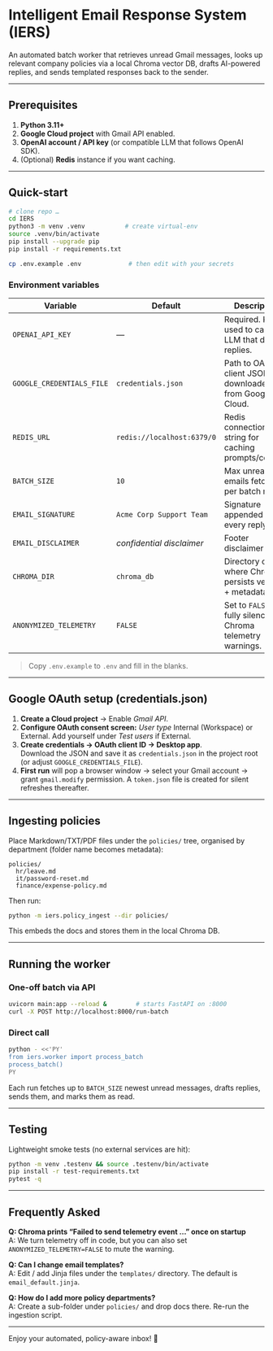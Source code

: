 # Intelligent Email Response System (IERS)

An automated batch worker that retrieves unread Gmail messages, looks up relevant company policies via a local Chroma vector DB, drafts AI-powered replies, and sends templated responses back to the sender.

---
## Prerequisites
1. **Python 3.11+**  
2. **Google Cloud project** with Gmail API enabled.  
3. **OpenAI account / API key** (or compatible LLM that follows OpenAI SDK).
4. (Optional) **Redis** instance if you want caching.

---
## Quick-start
```bash
# clone repo …
cd IERS
python3 -m venv .venv           # create virtual-env
source .venv/bin/activate
pip install --upgrade pip
pip install -r requirements.txt

cp .env.example .env             # then edit with your secrets
```

### Environment variables
| Variable | Default | Description |
|----------|---------|-------------|
| `OPENAI_API_KEY` | — |Required. Key used to call the LLM that drafts replies. |
| `GOOGLE_CREDENTIALS_FILE` | `credentials.json` |Path to OAuth client JSON downloaded from Google Cloud. |
| `REDIS_URL` | `redis://localhost:6379/0` |Redis connection string for caching prompts/context. |
| `BATCH_SIZE` | `10` |Max unread emails fetched per batch run. |
| `EMAIL_SIGNATURE` | `Acme Corp Support Team` |Signature appended to every reply. |
| `EMAIL_DISCLAIMER` | *confidential disclaimer* |Footer disclaimer text. |
| `CHROMA_DIR` | `chroma_db` |Directory on disk where Chroma persists vectors + metadata. |
| `ANONYMIZED_TELEMETRY` | `FALSE` |Set to `FALSE` to fully silence Chroma telemetry warnings. |

> Copy `.env.example` to `.env` and fill in the blanks.

---
## Google OAuth setup (credentials.json)
1. **Create a Cloud project** → Enable *Gmail API*.
2. **Configure OAuth consent screen:**
   *User type* Internal (Workspace) or External. Add yourself under *Test users* if External.
3. **Create credentials → OAuth client ID → Desktop app**.  
   Download the JSON and save it as `credentials.json` in the project root (or adjust `GOOGLE_CREDENTIALS_FILE`).
4. **First run** will pop a browser window → select your Gmail account → grant `gmail.modify` permission.  A `token.json` file is created for silent refreshes thereafter.

---
## Ingesting policies
Place Markdown/TXT/PDF files under the `policies/` tree, organised by department (folder name becomes metadata):
```
policies/
  hr/leave.md
  it/password-reset.md
  finance/expense-policy.md
```
Then run:
```bash
python -m iers.policy_ingest --dir policies/
```
This embeds the docs and stores them in the local Chroma DB.

---
## Running the worker
### One-off batch via API
```bash
uvicorn main:app --reload &        # starts FastAPI on :8000
curl -X POST http://localhost:8000/run-batch
```
### Direct call
```bash
python - <<'PY'
from iers.worker import process_batch
process_batch()
PY
```
Each run fetches up to `BATCH_SIZE` newest unread messages, drafts replies, sends them, and marks them as read.

---
## Testing
Lightweight smoke tests (no external services are hit):
```bash
python -m venv .testenv && source .testenv/bin/activate
pip install -r test-requirements.txt
pytest -q
```

---
## Frequently Asked
**Q: Chroma prints “Failed to send telemetry event …” once on startup**  
A: We turn telemetry off in code, but you can also set `ANONYMIZED_TELEMETRY=FALSE` to mute the warning.

**Q: Can I change email templates?**  
A: Edit / add Jinja files under the `templates/` directory. The default is `email_default.jinja`.

**Q: How do I add more policy departments?**  
A: Create a sub-folder under `policies/` and drop docs there. Re-run the ingestion script.

---
Enjoy your automated, policy-aware inbox! 🎉 